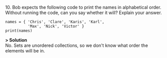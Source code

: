 10\. Bob expects the following code to print the names in alphabetical order. Without running the code, can you say whether it will? Explain your answer.
```
names = { 'Chris', 'Clare', 'Karis', 'Karl',
          'Max', 'Nick', 'Victor' }
print(names)
```
**> Solution**\
No. Sets are unordered collections, so we don't know what order the elements will be in.